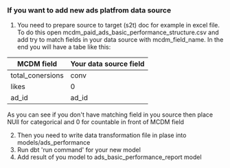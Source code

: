 ### If you want to add new ads platfrom  data source
1. You need to prepare source to target (s2t) doc for example in excel file.
To do this open mcdm_paid_ads_basic_performance_structure.csv and add try to match fields in your data source with mcdm_field_name.
In the end you will have a tabe like this:

| MCDM field            | Your data source field |
|------------------|-------|
| total_conersions | conv  |
| likes            | 0     |
| ad_id            | ad_id |

As you can see if you don't have matching field in you source then place NUll for categorical and 0 for countable in front of MCDM field

2. Then you need to write data transformation file in plase into models/ads_performance
3. Run dbt 'run command' for your new model
4. Add result of you model to ads_basic_performance_report model 
